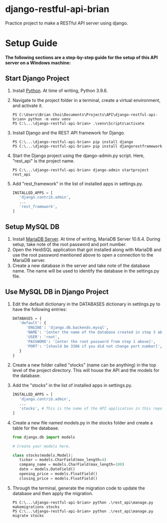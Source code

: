 # django-restful-api-brian
Practice project to make a RESTful API server using django.


# Setup Guide
#### The following sections are a step-by-step guide for the setup of this API server on a Windows machine:

## Start Django Project
1. Install [Python](https://www.python.org/downloads/). At time of writing, Python 3.9.6.
2. Navigate to the project folder in a terminal, create a virtual environment, and activate it.

   ```
   PS C:\Users\Brian Choi\Documents\Projects\API\django-restful-api-brian> python -m venv venv
   PS C:\...\django-restful-api-brian> .\venv\Scripts\activate
   ```

3. Install Django and the REST API framework for Django.

   ```
   PS C:\...\django-restful-api-brian> pip install django
   PS C:\...\django-restful-api-brian> pip install djangorestframework
   ```
   
4. Start the Django project using the django-admin.py script. Here, "rest_api" is the project name.

   ```
   PS C:\...\django-restful-api-brian> django-admin startproject rest_api
   ```
   
5. Add "rest_framework" in the list of installed apps in settings.py.

   ``` Python
   INSTALLED_APPS = [
      'django.contrib.admin',
      ...
      'rest_framework',
   ]
   ```
   
   
## Setup MySQL DB
1. Install [MariaDB Server](https://mariadb.org/download/). At time of writing, MariaDB Server 10.6.4. During setup, take note of the root password and port number.
2. Open the HeidiSQL application that got installed along with MariaDB and use the root password mentioned above to open a connection to the MariaDB server.
3. Create a new database in the server and take note of the database name. The name will be used to identify the database in the settings.py file.

## Use MySQL DB in Django Project
1. Edit the default dictionary in the DATABASES dictionary in settings.py to have the following entries:

   ``` Python
   DATABASES = {
      'default': {
         'ENGINE': 'django.db.backends.mysql',
         'NAME': '[enter the name of the database created in step 3 above]',
         'USER': 'root',
         'PASSWORD': '[enter the root password from step 1 above]',
         'PORT': '[should be 3306 if you did not change port number]',
      }
   }
   ```
   
2. Create a new folder called "stocks" (name can be anything) in the top level of the project directory. This will house the API and the models for the database.
3. Add the "stocks" in the list of installed apps in settings.py.

   ``` Python
   INSTALLED_APPS = [
      'django.contrib.admin',
      ...
      'stocks', # This is the name of the API application in this repo
   ]
   ```

4. Create a new file named models.py in the stocks folder and create a table for the database.

   ``` Python
   from django.db import models

   # Create your models here.

   class stocks(models.Model):
      ticker = models.CharField(max_length=4)
      company_name = models.CharField(max_length=100)
      date = models.DateField()
      opening_price = models.FloatField()
      closing_price = models.FloatField()
   ```
   
5. Through the terminal, generate the migration code to update the database and then apply the migration.

   ```
   PS C:\...\django-restful-api-brian> python .\rest_api\manage.py makemigrations stocks
   PS C:\...\django-restful-api-brian> python .\rest_api\manage.py migrate stocks
   ```
